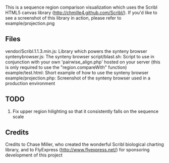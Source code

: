 This is a sequence region comparison visualization which uses the Scribl HTML5 canvas library (http://chmille4.github.com/Scribl/).
If you'd like to see a screenshot of this library in action, please refer to example/projection.png

Files
------
vendor/Scribl.1.1.3.min.js: Library which powers the synteny browser
syntenybrowser.js: The synteny browser
script/blast.sh: Script to use in conjunction with your own 'pairwise_align.php' hosted on your server (this is only required to use the "region.compareWith" function)
example/test.html: Short example of how to use the synteny browser
example/projection.php: Screenshot of the synteny browser used in a production environment

TODO
----
1) Fix upper region hilighting so that it consistently falls on the sequence scale

Credits
-------
Credits to Chase Miller, who created the wonderful Scribl biological charting library,
and to FlyExpress (http://www.flyexpress.net/) for sponsoring development of this project
